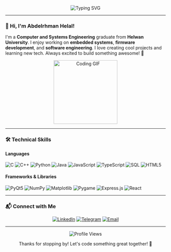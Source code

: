 <div align="center">
  <img src="https://readme-typing-svg.herokuapp.com?font=Fira+Code&size=32&pause=1000&color=00D4FF¢er=true&vCenter=true&width=500&lines=Welcome+to+Abdelrhman's+GitHub!+%F0%9F%9A%80;Embedded+Systems+%26+Software+Engineer" alt="Typing SVG" />
</div>

---

### 👋 Hi, I'm Abdelrhman Helal!

I'm a **Computer and Systems Engineering** graduate from **Helwan University**. I enjoy working on **embedded systems**, **firmware development**, and **software engineering**. I love creating cool projects and learning new tech. Always excited to build something awesome! 🌟

<p align="center">
  <img src="https://media.giphy.com/media/L1R1tvI9svkIWwpVYr/giphy.gif" width="200" alt="Coding GIF"/>
</p>

---

### 🛠️ Technical Skills

#### Languages
![C](https://img.shields.io/badge/-C-00599C?style=flat&logo=c&logoColor=white)
![C++](https://img.shields.io/badge/-C++-00599C?style=flat&logo=c%2B%2B&logoColor=white)
![Python](https://img.shields.io/badge/-Python-3776AB?style=flat&logo=python&logoColor=white)
![Java](https://img.shields.io/badge/-Java-007396?style=flat&logo=java&logoColor=white)
![JavaScript](https://img.shields.io/badge/-JavaScript-F7DF1E?style=flat&logo=javascript&logoColor=black)
![TypeScript](https://img.shields.io/badge/-TypeScript-3178C6?style=flat&logo=typescript&logoColor=white)
![SQL](https://img.shields.io/badge/-SQL-4479A1?style=flat&logo=postgresql&logoColor=white)
![HTML5](https://img.shields.io/badge/-HTML5-E34F26?style=flat&logo=html5&logoColor=white)

#### Frameworks & Libraries
![PyQt5](https://img.shields.io/badge/-PyQt5-41CD52?style=flat&logo=qt&logoColor=white)
![NumPy](https://img.shields.io/badge/-NumPy-013243?style=flat&logo=numpy&logoColor=white)
![Matplotlib](https://img.shields.io/badge/-Matplotlib-11557C?style=flat&logo=python&logoColor=white)
![Pygame](https://img.shields.io/badge/-Pygame-3776AB?style=flat&logo=python&logoColor=white)
![Express.js](https://img.shields.io/badge/-Express.js-000000?style=flat&logo=express&logoColor=white)
![React](https://img.shields.io/badge/-React-61DAFB?style=flat&logo=react&logoColor=black)

---

### 📬 Connect with Me
<p align="center">
  <a href="https://www.linkedin.com/in/abdel-rhman-helal-a44875233"><img src="https://img.shields.io/badge/-LinkedIn-0077B5?style=for-the-badge&logo=linkedin&logoColor=white" alt="LinkedIn"/></a>
  <a href="http://t.me/Abdel_Rhman_Helal"><img src="https://img.shields.io/badge/-Telegram-0088CC?style=for-the-badge&logo=telegram&logoColor=white" alt="Telegram"/></a>
  <a href="mailto:Helalabdelrhman2@gmail.com"><img src="https://img.shields.io/badge/-Email-D14836?style=for-the-badge&logo=gmail&logoColor=white" alt="Email"/></a>
</p>

---

<div align="center">
  <img src="https://komarev.com/ghpvc/?username=Abdel-Rhman-Helal&color=blue" alt="Profile Views"/>
  <p>Thanks for stopping by! Let's code something great together! 🚀</p>
</div>